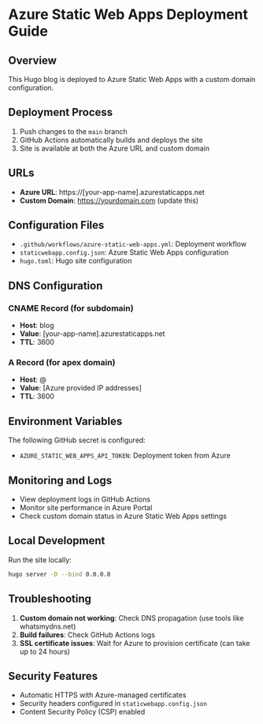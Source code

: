 # Azure Static Web Apps Deployment Guide

## Overview

This Hugo blog is deployed to Azure Static Web Apps with a custom domain configuration.

## Deployment Process

1. Push changes to the `main` branch
2. GitHub Actions automatically builds and deploys the site
3. Site is available at both the Azure URL and custom domain

## URLs

- **Azure URL**: https://[your-app-name].azurestaticapps.net
- **Custom Domain**: <https://yourdomain.com> (update this)

## Configuration Files

- `.github/workflows/azure-static-web-apps.yml`: Deployment workflow
- `staticwebapp.config.json`: Azure Static Web Apps configuration
- `hugo.toml`: Hugo site configuration

## DNS Configuration

### CNAME Record (for subdomain)

- **Host**: blog
- **Value**: [your-app-name].azurestaticapps.net
- **TTL**: 3600

### A Record (for apex domain)

- **Host**: @
- **Value**: [Azure provided IP addresses]
- **TTL**: 3600

## Environment Variables

The following GitHub secret is configured:

- `AZURE_STATIC_WEB_APPS_API_TOKEN`: Deployment token from Azure

## Monitoring and Logs

- View deployment logs in GitHub Actions
- Monitor site performance in Azure Portal
- Check custom domain status in Azure Static Web Apps settings

## Local Development

Run the site locally:

```bash
hugo server -D --bind 0.0.0.0
```

## Troubleshooting

1. **Custom domain not working**: Check DNS propagation (use tools like whatsmydns.net)
2. **Build failures**: Check GitHub Actions logs
3. **SSL certificate issues**: Wait for Azure to provision certificate (can take up to 24 hours)

## Security Features

- Automatic HTTPS with Azure-managed certificates
- Security headers configured in `staticwebapp.config.json`
- Content Security Policy (CSP) enabled
